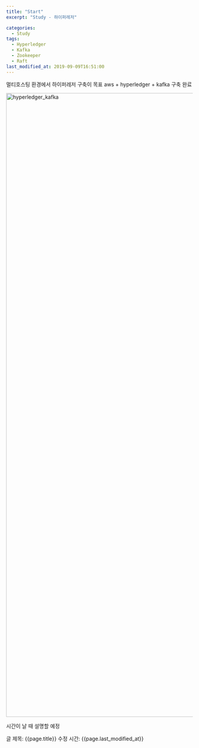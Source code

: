 ```yaml
---
title: "Start"
excerpt: "Study - 하이퍼레저"

categories:
  - Study
tags:
  - Hyperledger
  - Kafka
  - Zookeeper
  - Raft
last_modified_at: 2019-09-09T16:51:00
---
```


멀티호스팅 환경에서 하이퍼레저 구축이 목표 
aws + hyperledger + kafka 구축 완료

<img width="1680" alt="hyperledger_kafka" src="https://user-images.githubusercontent.com/34998051/66927157-4a952a00-f06a-11e9-8a7b-6ba2b0e5249f.png">

시간이 날 때 설명할 예정

글 제목: {{page.title}}
수정 시간: {{page.last_modified_at}}
